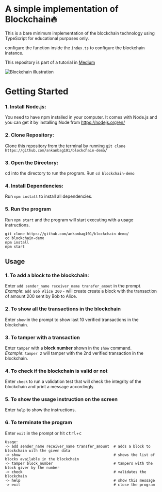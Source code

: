 # A simple implementation of Blockchain🔥

This is a bare minimum implementation of the blockchain technology using TypeScript for educational purposes only.

configure the function inside the `index.ts` to configure the blockchain instance.

This repository is part of a tutorial in [Medium](https://ankan101.medium.com/f2f8ccc54892?source=friends_link&sk=d92968f468d4e607355c6f0363e3be74)

![Blockchain illustration](https://i.imgur.com/wVnx1Mq.png)

# Getting Started

### 1. Install Node.js:

You need to have npm installed in your computer. It comes with Node.js and you can get it by installing Node from https://nodejs.org/en/

### 2. Clone Repository:

Clone this repository from the terminal by running `git clone https://github.com/ankanbag101/blockchain-demo/`

### 3. Open the Directory:

cd into the directory to run the program. Run `cd blockchain-demo`

### 4. Install Dependencies:

Run `npm install` to install all dependencies.

### 5. Run the program

Run `npm start` and the program will start executing with a usage instructions.

```
git clone https://github.com/ankanbag101/blockchain-demo/
cd blockchain-demo
npm install
npm start
```

## Usage

### 1. To add a block to the blockchain:

Enter `add sender_name receiver_name transfer_amout` in the prompt. <br />
_Example_: `add Bob Alice 200` - will create create a block with the transaction of amount 200 sent by Bob to Alice.

### 2. To show all the transactions in the blockchain

Enter `show` in the prompt to show last 10 verified transactions in the blockchain.

### 3. To tamper with a transaction

Enter `tamper` with a **block number** shown in the `show` command. <br />
_Example_: `tamper 2` will tamper with the 2nd verified transaction in the blockchain.

### 4. To check if the blockchain is valid or not

Enter `check` to run a validation test that will check the integrity of the blockchain and print a message accordingly.

### 5. To show the usage instruction on the screen

Enter `help` to show the instructions.

### 6. To terminate the program

Enter `exit` in the prompt or hit <kbd>ctrl</kbd>+<kbd>c</kbd>

```
Usage:
-> add sender_name receiver_name transfer_amount  # adds a block to blockchain with the given data
-> show                                           # shows the list of blocks available in the blockchain
-> tamper block_number                            # tampers with the block giver by the number
-> check                                          # validates the blockchain
-> help                                           # show this message
-> exit                                           # close the program
```
